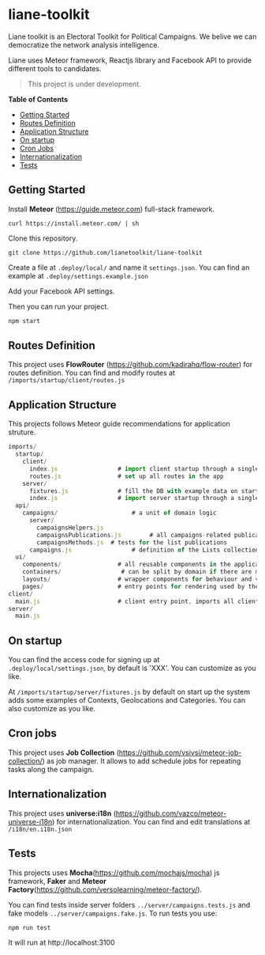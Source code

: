 # liane-toolkit
Liane toolkit is an Electoral Toolkit for Political Campaigns. We belive we can democratize the network analysis intelligence.

Liane uses Meteor framework, Reactjs library and Facebook API to provide different tools to candidates.

> This project is under development.

**Table of Contents**

* [Getting Started](#getting-started)
* [Routes Definition](#routes-definition)
* [Application Structure](#application-structure)
* [On startup](#on-startup)
* [Cron Jobs](#cron-jobs)
* [Internationalization](#internationalization)
* [Tests](#tests)

## Getting Started

Install **Meteor** (https://guide.meteor.com) full-stack framework.
~~~shell
curl https://install.meteor.com/ | sh
~~~

Clone this repository.
~~~shell
git clone https://github.com/lianetoolkit/liane-toolkit
~~~

Create a file at `.deploy/local/` and name it `settings.json`. You can find an example at `.deploy/settings.example.json`

Add your Facebook API settings.

Then you can run your project.

~~~js
npm start
~~~

## Routes Definition

This project uses **FlowRouter** (https://github.com/kadirahq/flow-router) for routes definition. You can find and modify routes at `/imports/startup/client/routes.js`

## Application Structure

This projects follows Meteor guide recommendations for application struture.
~~~js
imports/
  startup/
    client/
      index.js                 # import client startup through a single index entry point
      routes.js                # set up all routes in the app
    server/
      fixtures.js              # fill the DB with example data on startup
      index.js                 # import server startup through a single index entry point
  api/
    campaigns/                     # a unit of domain logic
      server/
        campaignsHelpers.js
        campaignsPublications.js        # all campaigns-related publications
        campaignsMethods.js  # tests for the list publications
      campaigns.js                 # definition of the Lists collection
  ui/
    components/                # all reusable components in the application
    containers/                 # can be split by domain if there are many
    layouts/                   # wrapper components for behaviour and visuals
    pages/                     # entry points for rendering used by the router
client/
  main.js                      # client entry point, imports all client code
server/
  main.js
~~~

## On startup

You can find the access code for signing up at `.deploy/local/settings.json`, by default is 'XXX'. You can customize as you like.

At `/imports/startup/server/fixtures.js` by default on start up the system adds some examples of Contexts, Geolocations and Categories. You can also customize as you like.

## Cron jobs

This project uses **Job Collection** (https://github.com/vsivsi/meteor-job-collection/) as job manager. It allows to add schedule jobs for repeating tasks along the campaign.

## Internationalization

This project uses **universe:i18n** (https://github.com/vazco/meteor-universe-i18n) for internationalization. You can find and edit translations at `/i18n/en.i18n.json`

## Tests

This projects uses **Mocha**(https://github.com/mochajs/mocha) js framework, **Faker** and **Meteor Factory**(https://github.com/versolearning/meteor-factory/).

You can find tests inside server folders `../server/campaigns.tests.js` and fake models `../server/campaigns.fake.js`.
To run tests you use:
~~~shell
npm run test
~~~

It will run at http://localhost:3100
